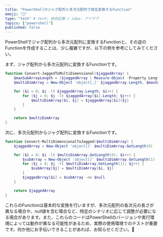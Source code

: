 ```yaml
---
title: "PowerShellのジャグ配列と多次元配列で相互変換するFunction"
emoji: "📑"
type: "tech" # tech: 技術記事 / idea: アイデア
topics: ["powershell"]
published: false
---
```


PowerShellでジャグ配列から多次元配列に変換するFunctionと、その逆のFunctionを作成することは、少し複雑ですが、以下の例を参考にしてみてください。

まず、ジャグ配列から多次元配列に変換するFunctionです。

```powershell
function Convert-JaggedToMultiDimensional($jaggedArray) {
    $maxSubArrayLength = ($jaggedArray | Measure-Object -Property Length -Maximum).Maximum
    $multiDimArray = New-Object 'object[,]' $jaggedArray.Length, $maxSubArrayLength

    for ($i = 0; $i -lt $jaggedArray.Length; $i++) {
        for ($j = 0; $j -lt $jaggedArray[$i].Length; $j++) {
            $multiDimArray[$i, $j] = $jaggedArray[$i][$j]
        }
    }

    return $multiDimArray
}
```

次に、多次元配列からジャグ配列に変換するFunctionです。

```powershell
function Convert-MultiDimensionalToJagged($multiDimArray) {
    $jaggedArray = New-Object 'object[]' $multiDimArray.GetLength(0)

    for ($i = 0; $i -lt $multiDimArray.GetLength(0); $i++) {
        $subArray = New-Object 'object[]' $multiDimArray.GetLength(1)
        for ($j = 0; $j -lt $multiDimArray.GetLength(1); $j++) {
            $subArray[$j] = $multiDimArray[$i, $j]
        }
        $jaggedArray[$i] = $subArray -ne $null
    }

    return $jaggedArray
}
```

これらのFunctionは基本的な変換を行いますが、多次元配列の各次元の長さが異なる場合や、null値を含む場合など、特定のシナリオに応じて調整が必要になる場合があります。また、これらのコードはPowerShellのバージョンや実行環境によっては動作が異なる可能性があるため、実際の使用環境でのテストが重要です。何か他にお手伝いできることがあれば、お知らせください。🙂
